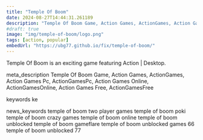 ```yaml
---
title: "Temple Of Boom"
date: 2024-08-27T14:44:31.261189
description: "Temple Of Boom Game, Action Games, ActionGames, Action Games Pc, ActionGamesPc, Action Games Online, ActionGamesOnline, Action Games Free, ActionGamesFree"
#draft: true
image: "img/temple-of-boom/logo.png"
tags: [action, popular]
embedUrl: "https://ubg77.github.io/fix/temple-of-boom/"
---
```


Temple Of Boom is an exciting game featuring Action | Desktop.

meta_description
Temple Of Boom Game, Action Games, ActionGames, Action Games Pc, ActionGamesPc, Action Games Online, ActionGamesOnline, Action Games Free, ActionGamesFree


keywords
ke


news_keywords
temple of boom two player games temple of boom poki temple of boom crazy games temple of boom online temple of boom unblocked temple of boom gameflare temple of boom unblocked games 66 temple of boom unblocked 77
